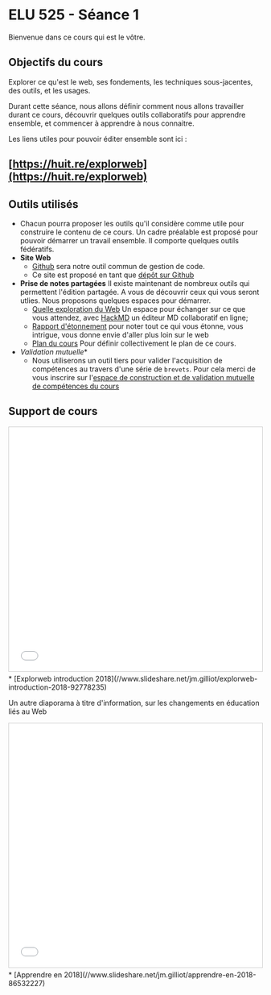 # ELU 525 - Séance 1

Bienvenue dans ce cours qui est le vôtre.

## Objectifs du cours
Explorer ce qu'est le web, ses fondements, les techniques sous-jacentes, des outils, et les usages.

Durant cette séance, nous allons définir comment nous allons travailler durant ce cours, découvrir quelques outils collaboratifs pour apprendre ensemble, et commencer à apprendre à nous connaitre.

Les liens utiles pour pouvoir éditer ensemble sont ici :
## [https://huit.re/explorweb](https://huit.re/explorweb)

## Outils utilisés
* Chacun pourra proposer les outils qu'il considère comme utile pour construire le contenu de ce cours.
Un cadre préalable est proposé pour pouvoir démarrer un travail ensemble. Il comporte quelques outils fédératifs.
* **Site Web**
  * [Github](https://github.com/) sera notre outil commun de gestion de code.
  * Ce site est proposé en tant que [dépôt sur Github](https://explorweb.github.io/cours2018/)
* **Prise de notes partagées**
Il existe maintenant de nombreux outils qui permettent l'édition partagée. A vous de découvrir ceux qui vous seront utlies. Nous proposons quelques espaces pour démarrer.
  * [Quelle exploration du Web](https://huit.re/explorweb) Un espace pour échanger sur ce que vous attendez, avec [HackMD](https://hackmd.io/) un éditeur MD collaboratif en ligne;
  * [Rapport d'étonnement](https://hackmd.io/7ci1qnBGRpq5afszat8Vmg?both) pour noter tout ce qui vous étonne, vous intrigue, vous donne envie d'aller plus loin sur le web
  * [Plan du cours](https://hackmd.io/ePD9dkhSR5qG-K9s3r8guw?both) Pour définir collectivement le plan de ce cours.
* *Validation mutuelle**
    * Nous utiliserons un outil tiers pour valider l'acquisition de compétences au travers d'une série de `brevets`. Pour cela merci de vous inscrire sur l'[espace de construction et de validation mutuelle de compétences du cours](https://www.sqily.com/exploweb)

## Support de cours
<iframe src="//www.slideshare.net/slideshow/embed_code/key/jDUCvpvun79jhv" width="595" height="485" frameborder="0" marginwidth="0" marginheight="0" scrolling="no" style="border:1px solid #CCC; border-width:1px; margin-bottom:5px; max-width: 100%;" allowfullscreen> </iframe> 
* [Explorweb introduction 2018](//www.slideshare.net/jm.gilliot/explorweb-introduction-2018-92778235)

Un autre diaporama à titre d'information, sur les changements en éducation liés au Web
<iframe src="//www.slideshare.net/slideshow/embed_code/key/1JFQv8Q6bi87NU" width="595" height="485" frameborder="0" marginwidth="0" marginheight="0" scrolling="no" style="border:1px solid #CCC; border-width:1px; margin-bottom:5px; max-width: 100%;" allowfullscreen> </iframe>
* [Apprendre en 2018](//www.slideshare.net/jm.gilliot/apprendre-en-2018-86532227)
